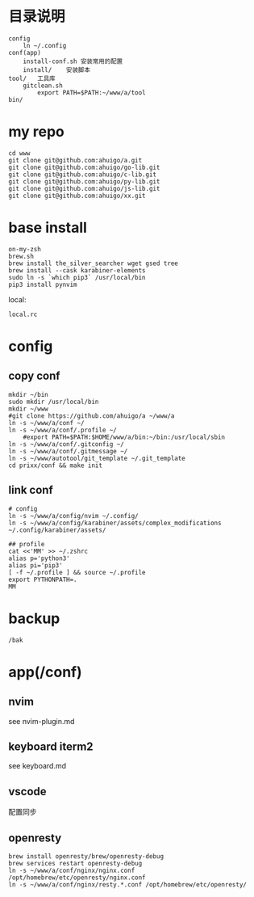 # 目录说明
	config
		ln ~/.config
	conf(app)
		install-conf.sh 安装常用的配置
		install/	安装脚本
	tool/	工具库
        gitclean.sh
            export PATH=$PATH:~/www/a/tool
    bin/

# my repo
    cd www
    git clone git@github.com:ahuigo/a.git
    git clone git@github.com:ahuigo/go-lib.git
    git clone git@github.com:ahuigo/c-lib.git
    git clone git@github.com:ahuigo/py-lib.git
    git clone git@github.com:ahuigo/js-lib.git
    git clone git@github.com:ahuigo/xx.git

# base install
    on-my-zsh
    brew.sh
    brew install the_silver_searcher wget gsed tree
    brew install --cask karabiner-elements
    sudo ln -s `which pip3` /usr/local/bin
    pip3 install pynvim

local:

    local.rc

# config
## copy conf
    mkdir ~/bin
    sudo mkdir /usr/local/bin
    mkdir ~/www
    #git clone https://github.com/ahuigo/a ~/www/a
    ln -s ~/www/a/conf ~/
    ln -s ~/www/a/conf/.profile ~/
        #export PATH=$PATH:$HOME/www/a/bin:~/bin:/usr/local/sbin
    ln -s ~/www/a/conf/.gitconfig ~/
    ln -s ~/www/a/conf/.gitmessage ~/
    ln -s ~/www/autotool/git_template ~/.git_template
    cd prixx/conf && make init

## link conf
    # config
    ln -s ~/www/a/config/nvim ~/.config/
    ln -s ~/www/a/config/karabiner/assets/complex_modifications ~/.config/karabiner/assets/

    ## profile
    cat <<'MM' >> ~/.zshrc
    alias p='python3'
    alias pi='pip3'
    [ -f ~/.profile ] && source ~/.profile
    export PYTHONPATH=.
    MM
# backup

    /bak

# app(/conf)
## nvim
see nvim-plugin.md

## keyboard iterm2
see keyboard.md

## vscode
配置同步

## openresty
    brew install openresty/brew/openresty-debug
    brew services restart openresty-debug
    ln -s ~/www/a/conf/nginx/nginx.conf /opt/homebrew/etc/openresty/nginx.conf
    ln -s ~/www/a/conf/nginx/resty.*.conf /opt/homebrew/etc/openresty/
